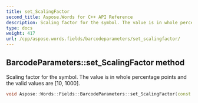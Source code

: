 ```yaml
---
title: set_ScalingFactor
second_title: Aspose.Words for C++ API Reference
description: Scaling factor for the symbol. The value is in whole percentage points and the valid values are [10, 1000].
type: docs
weight: 417
url: /cpp/aspose.words.fields/barcodeparameters/set_scalingfactor/
---
```

## BarcodeParameters::set_ScalingFactor method


Scaling factor for the symbol. The value is in whole percentage points and the valid values are [10, 1000].

```cpp
void Aspose::Words::Fields::BarcodeParameters::set_ScalingFactor(const System::String &value)
```

